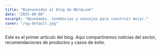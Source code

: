 ```yaml
---
title: "Bienvenidos al blog de ObraLink"
date: "2025-09-08"
excerpt: "Novedades, tendencias y consejos para construir mejor."
cover: "/og-default.jpg"
---
```


Este es el primer artículo del blog. Aquí compartiremos noticias del sector, recomendaciones de productos y casos de éxito.